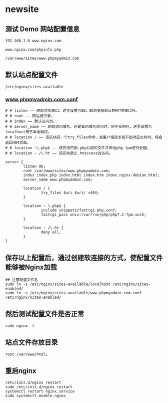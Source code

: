 # newsite

## 测试 Demo 网站配置信息

```shell
192.168.1.6 www.nginx.com
```

```shell
www.nginx.com/phpinfo.php
```

```shell
/var/www/sites/www.phpmyadmin.com
```

## 默认站点配置文件

```shell
/etc/nginx/sites-available
```

### www.phpmyadmin.com.conf

```shell
# # listen —— 网站监听端口，这里设置为80，即浏览器默认的HTTP端口号。
# # root —— 网站根目录。
# # index —— 默认访问页。
# # server_name —— 网站访问域名，若是其他域名访问时，则不会响应，这里设置为localhost用于本地调试。
# # location / —— 该区块有一个try_files命令，当客户端请求找不到对应文件时，将会返回404页面。
# # location ~\.php$ —— 该区块匹配.php后缀的文件并传给php-fpm进行处理。
# # location ~ /\.ht —— 该区块禁止.htaccess的访问。
```

```shell
server {
        listen 80;
        root /var/www/sites/www.phpmyadmin.com;
        index index.php index.html index.htm index.nginx-debian.html;
        server_name www.phpmyadmin.com;

        location / {
                try_files $uri $uri/ =404;
        }

        location ~ \.php$ {
                include snippets/fastcgi-php.conf;
                fastcgi_pass unix:/var/run/php/php7.2-fpm.sock;
        }

        location ~ /\.ht {
                deny all;
        }
}
```

## 保存以上配置后，通过创建软连接的方式，使配置文件能够被Nginx加载

```shell
## 注意配置文件名
sudo ln -s /etc/nginx/sites-available/localhost /etc/nginx/sites-enabled/
sudo ln -s /etc/nginx/sites-available/www.phpmyadmin.com.conf /etc/nginx/sites-enabled/
```

## 然后测试配置文件是否正常

```shell
sudo nginx -t
```

## 站点文件存放目录

```shell
root /var/www/html;
```

## 重启nginx

```shell
/etc/init.d/nginx restart
sudo /etc/init.d/nginx restart
systemctl restart nginx.service
sudo systemctl enable nginx
```
